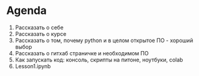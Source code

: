 # Agenda
1. Рассказать о себе
2. Рассказать о курсе
3. Рассказать о том, почему python и в целом открытое ПО - хороший выбор
4. Рассказать о гитхаб страничке и необходимом ПО
5. Как запускать код: консоль, скрипты на питоне, ноутбуки, colab
6. Lesson1.ipynb
